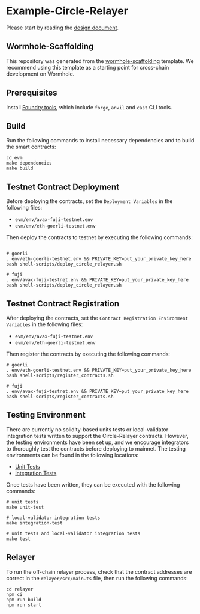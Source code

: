 # Example-Circle-Relayer

Please start by reading the [design document](https://github.com/wormhole-foundation/example-circle-relayer/blob/main/DESIGN.md).

## Wormhole-Scaffolding

This repository was generated from the [wormhole-scaffolding](https://github.com/wormhole-foundation/wormhole-scaffolding) template. We recommend using this template as a starting point for cross-chain development on Wormhole.

## Prerequisites

Install [Foundry tools](https://book.getfoundry.sh/getting-started/installation), which include `forge`, `anvil` and `cast` CLI tools.

## Build

Run the following commands to install necessary dependencies and to build the smart contracts:

```
cd evm
make dependencies
make build
```

## Testnet Contract Deployment

Before deploying the contracts, set the `Deployment Variables` in the following files:

- `evm/env/avax-fuji-testnet.env`
- `evm/env/eth-goerli-testnet.env`

Then deploy the contracts to testnet by executing the following commands:

```

# goerli
. env/eth-goerli-testnet.env && PRIVATE_KEY=put_your_private_key_here bash shell-scripts/deploy_circle_relayer.sh

# fuji
. env/avax-fuji-testnet.env && PRIVATE_KEY=put_your_private_key_here bash shell-scripts/deploy_circle_relayer.sh

```

## Testnet Contract Registration

After deploying the contracts, set the `Contract Registration Environment Variables` in the following files:

- `evm/env/avax-fuji-testnet.env`
- `evm/env/eth-goerli-testnet.env`

Then register the contracts by executing the following commands:

```
# goerli
. env/eth-goerli-testnet.env && PRIVATE_KEY=put_your_private_key_here bash shell-scripts/register_contracts.sh

# fuji
. env/avax-fuji-testnet.env && PRIVATE_KEY=put_your_private_key_here bash shell-scripts/register_contracts.sh
```

## Testing Environment

There are currently no solidity-based units tests or local-validator integration tests written to support the Circle-Relayer contracts. However, the testing environments have been set up, and we encourage integrators to thoroughly test the contracts before deploying to mainnet. The testing environments can be found in the following locations:

- [Unit Tests](https://github.com/wormhole-foundation/example-circle-relayer/blob/main/evm/forge-test/CircleRelayer.t.sol)
- [Integration Tests](https://github.com/wormhole-foundation/example-circle-relayer/tree/main/evm/ts-test)

Once tests have been written, they can be executed with the following commands:

```
# unit tests
make unit-test

# local-validator integration tests
make integration-test

# unit tests and local-validator integration tests
make test
```

## Relayer

To run the off-chain relayer process, check that the contract addresses are correct in the `relayer/src/main.ts` file, then run the following commands:

```
cd relayer
npm ci
npm run build
npm run start
```
